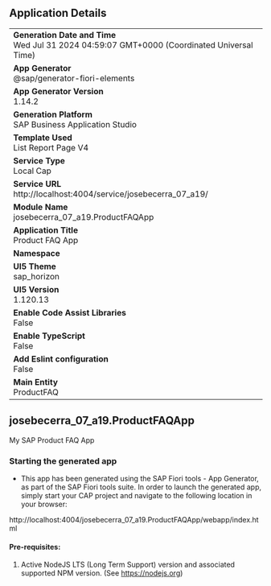 ## Application Details
|               |
| ------------- |
|**Generation Date and Time**<br>Wed Jul 31 2024 04:59:07 GMT+0000 (Coordinated Universal Time)|
|**App Generator**<br>@sap/generator-fiori-elements|
|**App Generator Version**<br>1.14.2|
|**Generation Platform**<br>SAP Business Application Studio|
|**Template Used**<br>List Report Page V4|
|**Service Type**<br>Local Cap|
|**Service URL**<br>http://localhost:4004/service/josebecerra_07_a19/|
|**Module Name**<br>josebecerra_07_a19.ProductFAQApp|
|**Application Title**<br>Product FAQ App|
|**Namespace**<br>|
|**UI5 Theme**<br>sap_horizon|
|**UI5 Version**<br>1.120.13|
|**Enable Code Assist Libraries**<br>False|
|**Enable TypeScript**<br>False|
|**Add Eslint configuration**<br>False|
|**Main Entity**<br>ProductFAQ|

## josebecerra_07_a19.ProductFAQApp

My SAP Product FAQ App

### Starting the generated app

-   This app has been generated using the SAP Fiori tools - App Generator, as part of the SAP Fiori tools suite.  In order to launch the generated app, simply start your CAP project and navigate to the following location in your browser:

http://localhost:4004/josebecerra_07_a19.ProductFAQApp/webapp/index.html

#### Pre-requisites:

1. Active NodeJS LTS (Long Term Support) version and associated supported NPM version.  (See https://nodejs.org)


